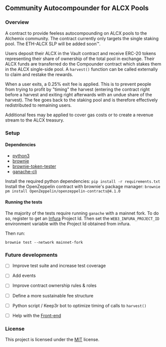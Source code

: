 ## Community Autocompounder for ALCX Pools


### Overview

A contract to provide feeless autocompounding on ALCX pools to the Alchemix community.
The contract currently only targets the single staking pool. The ETH-ALCX SLP will be added soon™.

Users deposit their ALCX in the Vault contract and receive ERC-20 tokens representing their share of 
ownership of the total pool in exchange. Their ALCX funds are transferred do the Compounder contract which
stakes them in the ALCX single-side pool. A `harvest()` function can be called externally to claim and restake
the rewards.

When a user exits, a 0.25% exit fee is applied. This is to prevent people from trying to profit by "timing" the harvest 
(entering the contract right before a harvest and exiting right afterwards with an undue share of the harvest). The fee
goes back to the staking pool and is therefore effectively redistributed to remaining users.

Additional fees may be applied to cover gas costs or to create a revenue stream to the ALCX treasury.

### Setup

#### Dependencies

- [python3](https://www.python.org/)
- [brownie](https://github.com/iamdefinitelyahuman/brownie)
- [brownie-token-tester](https://github.com/iamdefinitelyahuman/brownie-token-tester)
- [ganache-cli](https://github.com/trufflesuite/ganache-cli)

Install the required python dependencies: `pip install -r requirements.txt`
Install the OpenZeppelin contract with brownie's package manager: `brownie pm install OpenZeppelin/openzeppelin-contracts@4.1.0`

#### Running the tests

The majority of the tests require running `ganache` with a mainnet fork. To do so, register to get an
<a href='https://infura.io/'>Infura</a> Project Id. 
Then set the `WEB3_INFURA_PROJECT_ID` environment variable with the Project Id obtained from infura.

Then run:

`brownie test --network mainnet-fork`

### Future developments

- [ ] Improve test suite and increase test coverage
- [ ] Add events
- [ ] Improve contract ownership rules & roles
- [ ] Define a more sustainable fee structure
- [ ] Python script / Keep3r bot to optimize timing of calls to `harvest()`
- [ ] Help with the <a href='https://github.com/benber86/alcom_contracts'>Front-end</a> 


### License

This project is licensed under the [MIT](LICENSE) license.
